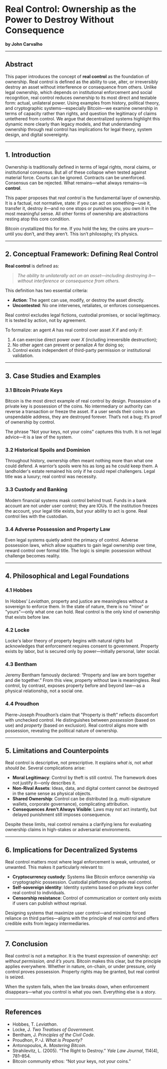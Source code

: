 # Real Control: Ownership as the Power to Destroy Without Consequence

**by John Carvalho**  

---

## Abstract

This paper introduces the concept of **real control** as the foundation of ownership. Real control is defined as the ability to use, alter, or irreversibly destroy an asset without interference or consequence from others. Unlike legal ownership, which depends on institutional enforcement and social recognition, real control reduces ownership to its most direct and testable form: actual, unilateral power. Using examples from history, political theory, and cryptographic systems—especially Bitcoin—we examine ownership in terms of capacity rather than rights, and question the legitimacy of claims untethered from control. We argue that decentralized systems highlight this dynamic more clearly than legacy models, and that understanding ownership through real control has implications for legal theory, system design, and digital sovereignty.

---

## 1. Introduction

Ownership is traditionally defined in terms of legal rights, moral claims, or institutional consensus. But all of these collapse when tested against material force. Courts can be ignored. Contracts can be unenforced. Consensus can be rejected. What remains—what always remains—is **control**.

This paper proposes that *real control* is the fundamental layer of ownership. It is a factual, not normative, state: if you can act on something—use it, transfer it, destroy it—and no one stops or punishes you, you own it in the most meaningful sense. All other forms of ownership are abstractions resting atop this core condition.

Bitcoin crystallized this for me. If you hold the key, the coins are yours—until you don’t, and they aren’t. This isn’t philosophy; it’s physics.

---

## 2. Conceptual Framework: Defining Real Control

**Real control** is defined as:

> *The ability to unilaterally act on an asset—including destroying it—without interference or consequence from others.*

This definition has two essential criteria:

- **Action**: The agent can use, modify, or destroy the asset directly.
- **Uncontested**: No one intervenes, retaliates, or enforces consequences.

Real control excludes legal fictions, custodial promises, or social legitimacy. It is tested by action, not by agreement.

To formalize: an agent *A* has real control over asset *X* if and only if:

1. *A* can exercise direct power over *X* (including irreversible destruction);
2. No other agent can prevent or penalize *A* for doing so;
3. Control exists independent of third-party permission or institutional validation.

---

## 3. Case Studies and Examples

### 3.1 Bitcoin Private Keys

Bitcoin is the most direct example of real control by design. Possession of a private key is possession of the coins. No intermediary or authority can reverse a transaction or freeze the asset. If a user sends their coins to an unspendable address, they are destroyed forever. That’s not a bug; it’s proof of ownership by control.

The phrase "Not your keys, not your coins" captures this truth. It is not legal advice—it is a law of the system.

### 3.2 Historical Spoils and Dominion

Throughout history, ownership often meant nothing more than what one could defend. A warrior’s spoils were his as long as he could keep them. A landholder's estate remained his only if he could repel challengers. Legal title was a luxury; real control was necessity.

### 3.3 Custody and Banking

Modern financial systems mask control behind trust. Funds in a bank account are not under user control; they are IOUs. If the institution freezes the account, your legal title exists, but your ability to act is gone. Real control lies with the custodian.

### 3.4 Adverse Possession and Property Law

Even legal systems quietly admit the primacy of control. Adverse possession laws, which allow squatters to gain legal ownership over time, reward control over formal title. The logic is simple: possession without challenge becomes reality.

---

## 4. Philosophical and Legal Foundations

### 4.1 Hobbes

In Hobbes’ *Leviathan*, property and justice are meaningless without a sovereign to enforce them. In the state of nature, there is no "mine" or "yours"—only what one can hold. Real control is the only kind of ownership that exists before law.

### 4.2 Locke

Locke's labor theory of property begins with natural rights but acknowledges that enforcement requires consent to government. Property exists by labor, but is secured only by power—initially personal, later social.

### 4.3 Bentham

Jeremy Bentham famously declared: “Property and law are born together and die together.” From this view, property without law is meaningless. Real control, by contrast, exposes property before and beyond law—as a physical relationship, not a social one.

### 4.4 Proudhon

Pierre-Joseph Proudhon’s claim that "Property is theft" reflects discomfort with unchecked control. He distinguishes between *possession* (based on use) and *property* (based on exclusion). Real control aligns more with possession, revealing the political nature of ownership.

---

## 5. Limitations and Counterpoints

Real control is descriptive, not prescriptive. It explains *what is*, not *what should be*. Several complications arise:

- **Moral Legitimacy**: Control by theft is still control. The framework does not justify it—only describes it.
- **Non-Rival Assets**: Ideas, data, and digital content cannot be destroyed in the same sense as physical objects.
- **Shared Ownership**: Control can be distributed (e.g. multi-signature wallets, corporate governance), complicating attribution.
- **Consequences Aren’t Always Visible**: Laws may not act instantly, but delayed punishment still imposes consequence.

Despite these limits, real control remains a clarifying lens for evaluating ownership claims in high-stakes or adversarial environments.

---

## 6. Implications for Decentralized Systems

Real control matters most where legal enforcement is weak, untrusted, or unwanted. This makes it particularly relevant to:

- **Cryptocurrency custody**: Systems like Bitcoin enforce ownership via cryptographic possession. Custodial platforms degrade real control.
- **Self-sovereign identity**: Identity systems based on private keys confer real control to individuals.
- **Censorship resistance**: Control of communication or content only exists if users can publish without reprisal.

Designing systems that maximize user control—and minimize forced reliance on third parties—aligns with the principle of real control and offers credible exits from legacy intermediaries.

---

## 7. Conclusion

Real control is not a metaphor. It is the truest expression of ownership: *act without permission, and it’s yours*. Bitcoin makes this clear, but the principle applies everywhere. Whether in nature, on-chain, or under pressure, only control proves possession. Property rights may be granted, but real control is seized.

When the system fails, when the law breaks down, when enforcement disappears—what you control is what you own. Everything else is a story.

---

## References

- Hobbes, T. *Leviathan*.
- Locke, J. *Two Treatises of Government*.
- Bentham, J. *Principles of the Civil Code*.
- Proudhon, P.-J. *What is Property?*
- Antonopoulos, A. *Mastering Bitcoin*.
- Strahilevitz, L. (2005). “The Right to Destroy.” *Yale Law Journal*, 114(4), 781–854.
- Bitcoin community ethos: “Not your keys, not your coins.”

